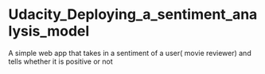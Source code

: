 # Udacity_Deploying_a_sentiment_analysis_model
A simple web app that takes in a sentiment of a user( movie reviewer) and tells whether it is positive or not

